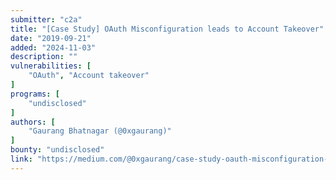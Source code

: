 ```yaml
---
submitter: "c2a"
title: "[Case Study] OAuth Misconfiguration leads to Account Takeover"
date: "2019-09-21"
added: "2024-11-03"
description: ""
vulnerabilities: [
    "OAuth", "Account takeover"
]
programs: [
    "undisclosed"
]
authors: [
    "Gaurang Bhatnagar (@0xgaurang)"
]
bounty: "undisclosed"
link: "https://medium.com/@0xgaurang/case-study-oauth-misconfiguration-leads-to-account-takeover-d3621fe8308b"
---
```




